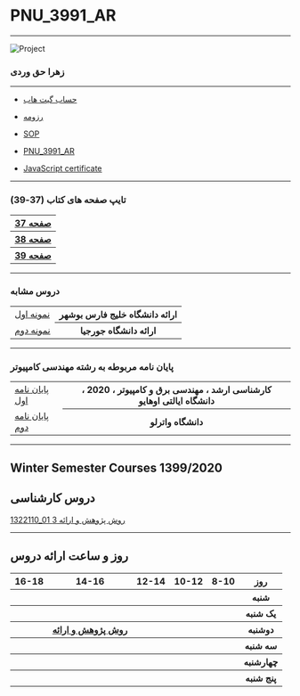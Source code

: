 # PNU_3991_AR
---------
![Project ](https://github.com/abouhamze-fahime/PNU_3991_AR/blob/gh-pages/SoftwareManagement/jsw-header-illustrations---v3.png)

























### زهرا حق وردی
---
- [حساب گیت هاب](https://github.com/haghverdizahra94)

- [رزومه](https://haghverdizahra94.github.io/zahrahaghverdi/)

- [SOP](https://haghverdizahra94.github.io/SOP/)

- [PNU_3991_AR](https://github.com/haghverdizahra94/PNU_3991_AR)

- [JavaScript certificate](https://s16.picofile.com/d/8413795934/1aa879e3-c350-441c-a00c-740eff4d8e4c/cert_1024_20288543.pdf)

------------------------

### (تایپ صفحه های کتاب (37-39

<table style="width:100%">
    <tr>
    <th><a href="https://s17.picofile.com/file/8420574276/52675.html">صفحه 37</th>
    </tr>
      <tr>
        <th><a href="https://s17.picofile.com/file/8420574276/52675.html">صفحه 38</th>
    </tr>  
      <tr>
        <th><a href="https://s16.picofile.com/file/8420574350/52677.html">صفحه 39</th>
    </tr>
  </table>
    
-----------------------
### دروس مشابه
 
 <table style="width:100%">
  <tr>
    <td><a href="http://smbidoki.ir/crsdetail.php?crsid=41">نمونه اول</a></td>
    <th>ارائه دانشگاه خلیج فارس بوشهر</th>
    </tr>
      <tr>
    <td><a href="https://libguides.gatech.edu/c.php?g=944744&p=6810453">نمونه دوم</a></td>
        <th style="backgrand-color:red"> ارائه دانشگاه جورجیا</th>
    </tr>
  </table>
    
-----------------------
### پایان نامه مربوطه به رشته مهندسی کامپیوتر

<table style="width:100%">
  <tr>
    <td><a href="https://oatd.org/oatd/search?q=id%3A%22oai%3Aetd.ohiolink.edu%3Aosu1587693436870594%22">پایان نامه اول</a></td>
    <th>کارشناسی ارشد ، مهندسی برق و کامپیوتر ، 2020 ، دانشگاه ایالتی اوهایو</th>
    </tr>
      <tr>
    <td><a href="https://oatd.org/oatd/search?q=id%3A%22handle%3A10012%2F16359%22">پایان نامه دوم</a></td>
   <th>دانشگاه واترلو</th>
    </tr>
  </table>

------------------
## Winter Semester Courses 1399/2020

## دروس کارشناسی

[1322110_01 روش پژوهش و ارائه 3](https://github.com/AliRazavi-edu/PNU_3991/tree/master/_BSc/ResearchAndPresentationMethods)

----------------
## روز و ساعت ارائه دروس

<table style="width:100%">
  <tr>
    <th >16-18</th>
    <th >14-16</th>
    <th >12-14</th>
    <th>10-12</th>
    <th>8-10</th>
    <th>روز</th>
  </tr>
  <tr>
    <th ></th>
    <th ></th>
    <th ></th>
    <th></th>
    <th></th>
    <th>شنبه</th>
  </tr>
   <tr>
    <th ></th>
    <th ></th>
    <th></th>
    <th></th>
    <th ></th>
    <th>یک شنبه</th>
  </tr>
   <tr>
    <th ></th>
    <th ><a href="https://github.com/AliRazavi-edu/PNU_3991/tree/master/_BSc/ResearchAndPresentationMethods">روش پژوهش و ارائه</a></th>
    <th ></th>
    <th></th>
    <th ></th>   
    <th>دوشنبه</th>
  </tr>
   <tr>
    <th ></th>
    <th ></th>
    <th></th>
    <th></th>
    <th ></th>
    <th>سه شنبه</th>
  </tr>
   <tr>
    <th ></th>
    <th ></th>
    <th></th>
    <th></th>
     <th ></th>
    <th>چهارشنبه</th>
  </tr>
   <tr>
    <th ></th>
     <th ></th>
     <th ></th>
     <th></th>
    <th></th>
    <th>پنج شنبه</th>
  </tr>
</table>

